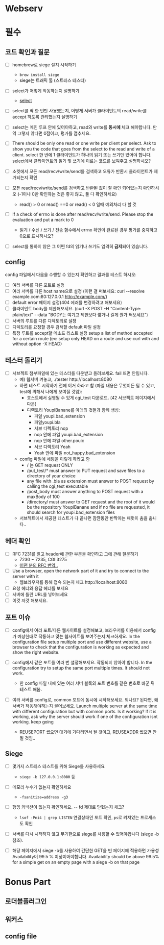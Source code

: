 # Webserv 

# 필수

## 코드 확인과 질문
- [ ]  homebrew로 siege 설치 시작하기
    - `brew install siege`
    - siege는 트래픽 툴 (스트레스 테스터)
    
- [ ] select가 어떻게 작동하는지 설명하기
    - [select](select.md) 
- [ ] select를 딱 한 번만 사용했는지, 어떻게 서버가 클라이언트의 read/write를 accept 하도록 관리했는지 설명하기
- [ ] select는 메인 루프 안에 있어야하고, read와 write를 **동시에** 체크 해야합니다. 만약 그렇지 않다면 0점이고, 평가를 멈추세요.
- [ ] There should be only one read or one write per client per select. Ask to show you the code that goes from the select to the read and write of a client. select 한 번에 1 클라이언트가 하나의 읽기 또는 쓰기만 있어야 합니다. select에서 클라이언트의 읽기 및 쓰기에 이르는 코드를 보여주고 설명하시오?
- [ ] 소켓에서 모든 read/recv/write/send를 검색하고 오류가 반환시 클라이언트가 제거되는지 확인
- [ ] 모든 read/recv/write/send를 검색하고 반환된 값이 잘 확인 되어있는지 확인하시오 (-1이나 0만 확인하는 것은 좋지 않고, 둘 다 확인하세요)
    - read() > 0 or read() ==0 or read() < 0 일때 예외처리 다 할 것
- [ ]  If a check of errno is done after read/recv/write/send. Please stop the evaluation and put a mark to 0
    - 읽기 / 수신 / 쓰기 / 전송 함수에서 errno 확인이 완료된 경우 평가를 중지하고 0으로 표시하시오?
- [ ]  select를 통하지 않은 그 어떤 fd의 읽기나 쓰기도 엄격히 **금지**되어 있습니다.

## config

config 파일에서 다음을 수행할 수 있는지 확인하고 결과를 테스트 하시오:

- [ ] 여러 서버를 다른 포트로 설정
- [ ] 여러 서버를 다른 host name으로 설정 (이런 걸 써보세요: curl --resolve example.com:80:127.0.0.1 http://example.com/)
- [ ] default error 페이지 설정(404 에러를 변경하려고 해보세요)
- [ ] 클라이언트 body를 제한해보세요. (curl -X POST -H "Content-Type: plain/text" --data "BODY는 여기고 제한보다 짧거나 길게 뭔가 써보세요")
- [ ] 서버의 루트를 다른 디렉토리로 설정
- [ ] 디렉토리를 요청할 경우 검색할 default 파일 설정    
- [ ] 특정 루트를 accept할 메소드 리스트 설정 setup a list of method accepted for a certain route (ex: setup only HEAD on a route and use curl with and without option -X HEAD)

## 테스터 돌리기

- [ ] 서브젝트 첨부파일에 있는 테스터를 다운받고 돌려보세요. fail 뜨면 안됩니다.
    - 예) 웹서버 켜놓고, ./tester http://localhost:8080
    - 하면 테스트 시작하기 전에 이거 하라고 함 (파일 내용은 무엇이든 될 수 있고, test에 의해서 나에게 보여질 것임):
        - 호스트에서 실행될 수 있게 cgi_test 다운로드. (42 서브젝트 페이지에서 다운)
        - 디렉토리 YoupiBanane를 아래의 것들과 함께 생성:
        	- 파일 youpi.bad_extension
	        - 파일youpi.bla
	        - 서브 디렉토리 nop
		    - nop 안에 파일 youpi.bad_extension
    		- nop 안에 파일 other.pouic
        	- 서브 디렉토리 Yeah
		    - Yeah 안에 파일 not_happy.bad_extension
	- config 파일에 세팅을 이렇게 하라고 함
	    - / 는 GET request ONLY
        - /put_test/* must answer to PUT request and save files to a directory of your choice
        - any file with .bla as extension must answer to POST request by calling the cgi_test executable
        - /post_body must answer anything to POST request with a maxBody of 100
        - /directory/ must answer to GET request and the root of it would be the repository YoupiBanane and if no file are requested, it should search for youpi.bad_extension files
    - 서브젝트에서 제공한 테스트가 다 끝나면 잠깐동안 반짝이는 패럿이 춤을 춥니다..

## 헤더 확인

- [ ] RFC 7231를 열고 header에 관한 부분을 확인하고 그에 관해 질문하기
    - 7230 ~ 7235, CGI 3275
    - [어떤 분의 RFC 번역..](https://giju.gitbook.io/rfc7231/5.request-header-fields)
- [ ]  Use a browser, open the network part of it and try to connect to the server with it
    - 웹브라우저를 통해 접속 되는지 체크 http://localhost:8080
- [ ] 요청 헤더와 응답 헤더를 보세요
- [ ] 서버에 틀린 URL를 넣어보세요
- [ ] 이것 저것 해보세요.

## 포트 이슈

- [ ] config에서 여러 포트/다른 웹사이트를 설정해보고, 브라우저를 이용해서 config가 예상한대로 작동하고 맞는 웹사이트를 보여주는지 체크하세요. In the configuration file setup multiple port and use different website, use a browser to check that the configuration is working as expected and show the right website. 

- [ ] config에서 같은 포트를 여러 번 설정해보세요. 작동되지 않아야 합니다. In the configuration try to setup the same port multiple times. It should not work.
    - 한 config 파일 내에 있는 여러 서버 블록의 포트 번호를 같은 번호로 바꾼 뒤 테스트 해봄.

- [ ] 여러 서버를 config로, common 포트에 동시에 시작해보세요. 되나요? 된다면, 왜 서버가 작동해야하는지 물어보세요. Launch multiple server at the same time with different configuration but with common ports. Is it working? If it is working, ask why the server should work if one of the configuration isnt working. keep going
    - REUSEPORT 썼으면 대기에 기다리면서 될 것이고,  REUSEADDR 썼으면 안될 것임..


## Siege

- [ ] 몇가지 스트레스 테스트를 위해 Siege를 사용하세요
    - `siege -b 127.0.0.1:8080` 등
- [ ] 메모리 누수가 없는지 확인하세요
    - `-fsanitize=address -g3`
- [ ] 행잉 커넥션이 없는지 확인하세요. -- fd 제대로 닫혔는지 체크?
    - `lsof -Pni4 | grep LISTEN` 연결상태인 포트 확인, `ps`로 켜져있는 프로세스도 확인
- [ ] 서버를 다시 시작하지 않고 무기한으로 siege를 사용할 수 있어야합니다 (siege -b 참조).
- [ ] 해당 페이지에서 siege -b를 사용하여 간단한 GET을 빈 페이지에 적용하면 가용성Availability이 99.5 % 이상이어야합니다. Availability should be above 99.5% for a simple get on an empty page with a siege -b on that page


# Bonus Part
## 로더블플러그인
## 워커스
## config file
